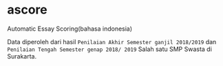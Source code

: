 # ascore 
Automatic Essay Scoring(bahasa indonesia)

Data diperoleh dari hasil `Penilaian Akhir Semester ganjil 2018/2019` dan `Penilaian Tengah Semester genap 2018/ 2019` Salah satu SMP Swasta di Surakarta.
